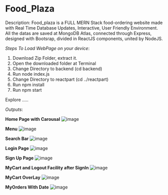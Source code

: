 # Food_Plaza
Description: Food_plaza is a FULL MERN Stack food-ordering website made with Real Time Database Updates, Interactive, User Friendly Environment. All the datas are saved at MongoDB Atlas, connected through Express, designed with Bootsrap, divided in ReactJS components, united by NodeJS.

_Steps To Load WebPage on your device_:
1) Download Zip Folder, extract it.
2) Open the downloaded folder at Terminal
3) Change Directory to backend (cd backend)
4) Run node index.js
5) Change Directory to reactpart (cd ../reactpart)
6) Run npm install
7) Run npm start

Explore .....

_Outputs_:

**Home Page with Carousal**
![image](https://github.com/basebottom/Food_Plaza/assets/141000779/0161400a-daff-4202-9737-6f35de492337)

**Menu**
![image](https://github.com/basebottom/Food_Plaza/assets/141000779/af1b514e-919f-4180-8643-9aa659c020ab)

**Search Bar**
![image](https://github.com/basebottom/Food_Plaza/assets/141000779/5eaa0a0e-8f17-4dc1-a4ca-3d02242e88e0)

**Login Page**
![image](https://github.com/basebottom/Food_Plaza/assets/141000779/773b5bdf-8c3f-491f-86e0-74175f0a35e5)

**Sign Up Page**
![image](https://github.com/basebottom/Food_Plaza/assets/141000779/122445d2-181b-48a4-8b0d-4fbc313be8a4)

**MyCart and Logout Facility after SignIn**
![image](https://github.com/basebottom/Food_Plaza/assets/141000779/0cdfcb80-e6c0-43a9-9430-97c9437d23e1)

**MyCart OverLay**
![image](https://github.com/basebottom/Food_Plaza/assets/141000779/821b7888-6fe7-4dd5-9323-1affe14544e8)

**MyOrders With Date**
![image](https://github.com/basebottom/Food_Plaza/assets/141000779/9a7af1dc-cd95-424a-96b6-df45d514d3af)








